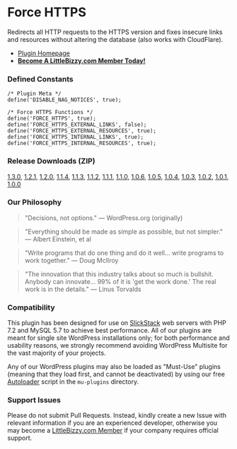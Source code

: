 # Force HTTPS

Redirects all HTTP requests to the HTTPS version and fixes insecure links and resources without altering the database (also works with CloudFlare).

* [Plugin Homepage](https://www.littlebizzy.com/plugins/force-https)
* [**Become A LittleBizzy.com Member Today!**](https://www.littlebizzy.com/members)

### Defined Constants

    /* Plugin Meta */
    define('DISABLE_NAG_NOTICES', true);
    
    /* Force HTTPS Functions */
    define('FORCE_HTTPS', true);
    define('FORCE_HTTPS_EXTERNAL_LINKS', false);
    define('FORCE_HTTPS_EXTERNAL_RESOURCES', true);
    define('FORCE_HTTPS_INTERNAL_LINKS', true);
    define('FORCE_HTTPS_INTERNAL_RESOURCES', true);
    
### Release Downloads (ZIP)

[1.3.0](https://github.com/littlebizzy/force-https/archive/1.3.0.zip), [1.2.1](https://github.com/littlebizzy/force-https/archive/1.2.1.zip), [1.2.0](https://github.com/littlebizzy/force-https/archive/1.2.0.zip), [1.1.4](https://github.com/littlebizzy/force-https/archive/1.1.4.zip), [1.1.3](https://github.com/littlebizzy/force-https/archive/1.1.3.zip), [1.1.2](https://github.com/littlebizzy/force-https/archive/1.1.2.zip), [1.1.1](https://github.com/littlebizzy/force-https/archive/1.1.1.zip), [1.1.0](https://github.com/littlebizzy/force-https/archive/1.1.0.zip), [1.0.6](https://github.com/littlebizzy/force-https/archive/1.0.6.zip), [1.0.5](https://github.com/littlebizzy/force-https/archive/1.0.5.zip), [1.0.4](https://github.com/littlebizzy/force-https/archive/1.0.4.zip), [1.0.3](https://github.com/littlebizzy/force-https/archive/1.0.3.zip), [1.0.2](https://github.com/littlebizzy/force-https/archive/1.0.2.zip), [1.0.1](https://github.com/littlebizzy/force-https/archive/1.0.1.zip), [1.0.0](https://github.com/littlebizzy/force-https/archive/1.0.0.zip)

### Our Philosophy

> "Decisions, not options." — WordPress.org (originally)

> "Everything should be made as simple as possible, but not simpler." — Albert Einstein, et al

> "Write programs that do one thing and do it well... write programs to work together." — Doug McIlroy

> "The innovation that this industry talks about so much is bullshit. Anybody can innovate... 99% of it is 'get the work done.' The real work is in the details." — Linus Torvalds

### Compatibility

This plugin has been designed for use on [SlickStack](https://slickstack.io) web servers with PHP 7.2 and MySQL 5.7 to achieve best performance. All of our plugins are meant for single site WordPress installations only; for both performance and usability reasons, we strongly recommend avoiding WordPress Multisite for the vast majority of your projects.

Any of our WordPress plugins may also be loaded as "Must-Use" plugins (meaning that they load first, and cannot be deactivated) by using our free [Autoloader](https://github.com/littlebizzy/autoloader) script in the `mu-plugins` directory.

### Support Issues

Please do not submit Pull Requests. Instead, kindly create a new Issue with relevant information if you are an experienced developer, otherwise you may become a [LittleBizzy.com Member](https://www.littlebizzy.com/members) if your company requires official support.
